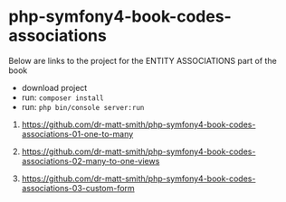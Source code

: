 # php-symfony4-book-codes-associations

Below are links to the project for the ENTITY ASSOCIATIONS part of the book

- download project
- run: `composer install`
- run: `php bin/console server:run`

1. https://github.com/dr-matt-smith/php-symfony4-book-codes-associations-01-one-to-many

1. https://github.com/dr-matt-smith/php-symfony4-book-codes-associations-02-many-to-one-views



1. https://github.com/dr-matt-smith/php-symfony4-book-codes-associations-03-custom-form

